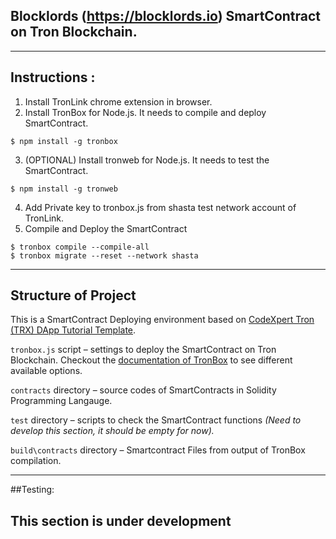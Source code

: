 ## Blocklords (https://blocklords.io) SmartContract on Tron Blockchain.

------------------------

## Instructions :

1. Install TronLink chrome extension in browser.
2. Install TronBox for Node.js. It needs to compile and deploy SmartContract.
```
$ npm install -g tronbox
```
3. (OPTIONAL) Install tronweb for Node.js. It needs to test the SmartContract.
```
$ npm install -g tronweb
```
4. Add Private key to tronbox.js from shasta test network account of TronLink.
5. Compile and Deploy the SmartContract
```
$ tronbox compile --compile-all
$ tronbox migrate --reset --network shasta
```

--------------------------

## Structure of Project

This is a SmartContract Deploying environment based on [CodeXpert Tron (TRX) DApp Tutorial Template](https://github.com/ThisIsCodeXpert/CodeXpert-Tron-DApp-Template).

`tronbox.js` script – settings to deploy the SmartContract on Tron Blockchain. Checkout the [documentation of TronBox](https://developers.tron.network/docs/tron-box-user-guide#section-basic-commands) to see different available options.

`contracts` directory – source codes of SmartContracts in Solidity Programming Langauge.

`test` directory – scripts to check the SmartContract functions *(Need to develop this section, it should be empty for now).*

`build\contracts` directory – Smartcontract Files from output of TronBox compilation.


------------------------

##Testing:

This section is under development
------------------------
